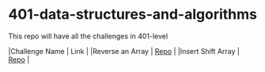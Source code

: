 # 401-data-structures-and-algorithms

This repo will have all the challenges in 401-level

|Challenge Name | Link |
|Reverse an Array | [Repo](https://github.com/baraarami/401-data-structures-and-algorithms/tree/main/challenges/challenge-1) |
|Insert Shift Array | [Repo](https://github.com/baraarami/401-data-structures-and-algorithms/tree/main/challenges/challenge-2) |
